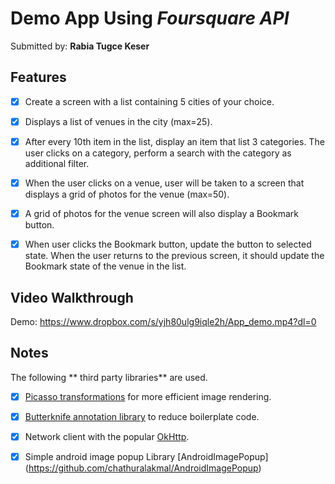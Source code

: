 # Demo App Using *Foursquare API*

Submitted by: **Rabia Tugce Keser**

## Features
* [X] Create a screen with a list containing 5 cities of your choice.
* [X] Displays a list of venues in the city (max=25).
* [X] After every 10th item in the list, display an item that list 3 categories. The user clicks on a category, perform a search with the category as additional filter.
* [X] When the user clicks on a venue, user will be taken to a screen that displays a grid of photos for the venue (max=50). 
* [X] A grid of photos for the venue screen will also display a Bookmark button. 
* [X] When user clicks the Bookmark button, update the button to selected state. When the user returns to the previous screen, it should update the Bookmark state of the venue in the list.


## Video Walkthrough 

Demo: https://www.dropbox.com/s/yjh80ulg9iqle2h/App_demo.mp4?dl=0

## Notes

The following ** third party libraries** are used.

* [X] [Picasso transformations](http://square.github.io/picasso/) for more efficient image rendering.
* [X] [Butterknife annotation library](http://jakewharton.github.io/butterknife/) to reduce boilerplate code.
* [X] Network client with the popular [OkHttp](https://medium.com/square-corner-blog/buffering-data-with-okio-f83823d9ba25#.ia2ss5mix).
* [X] Simple android image popup Library [AndroidImagePopup] (https://github.com/chathuralakmal/AndroidImagePopup) 




